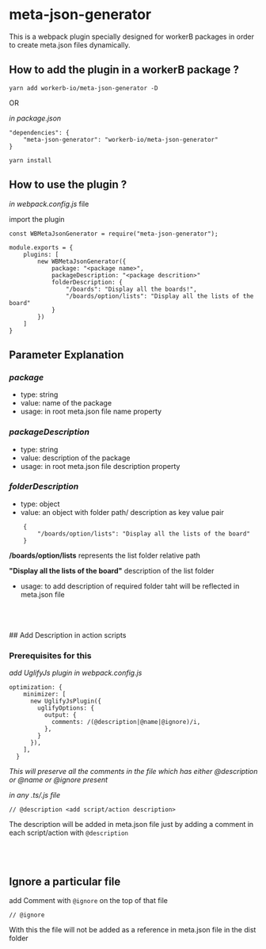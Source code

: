 # meta-json-generator

This is a webpack plugin specially designed for workerB packages in order to create meta.json files dynamically.

## How to add the plugin in a workerB package ?
```yarn add workerb-io/meta-json-generator -D```

OR

_in package.json_
```
"dependencies": {
    "meta-json-generator": "workerb-io/meta-json-generator"
}

yarn install
```

## How to use the plugin ?

_in webpack.config.js_ file

import the plugin

```const WBMetaJsonGenerator = require("meta-json-generator");```

```
module.exports = {
    plugins: [
        new WBMetaJsonGenerator({
            package: "<package name>",
            packageDescription: "<package descrition>"
            folderDescription: {
                "/boards": "Display all the boards!",
                "/boards/option/lists": "Display all the lists of the board"
            }
        })
    ]
}
```

## Parameter Explanation

### _package_ 
- type: string
- value: name of the package
- usage: in root meta.json file name property

### _packageDescription_
- type: string
- value: description of the package
- usage: in root meta.json file description property

### _folderDescription_
- type: object
- value: an object with folder path/ description as key value pair

```
    {
        "/boards/option/lists": "Display all the lists of the board"
    }
```


**/boards/option/lists** represents the list folder relative path

**"Display all the lists of the board"** description of the list folder

- usage: to add description of required folder taht will be reflected in meta.json file
<br />
<br />
<br />
## Add Description in action scripts

### Prerequisites for this

_add UglifyJs plugin in webpack.config.js_

```
optimization: {
    minimizer: [
      new UglifyJsPlugin({
        uglifyOptions: {
          output: {
            comments: /(@description|@name|@ignore)/i,
          },
        }
      }),
    ],
  }
```

_This will preserve all the comments in the file which has either @description or @name or @ignore present_



_in any *.ts/*.js file_

```
// @description <add script/action description>
```

The description will be added in meta.json file just by adding a comment in each script/action with `@description`

<br />
<br />

## Ignore a particular file

add Comment with `@ignore` on the top of that file

```
// @ignore
```

With this the file will not be added as a reference in meta.json file in the dist folder




